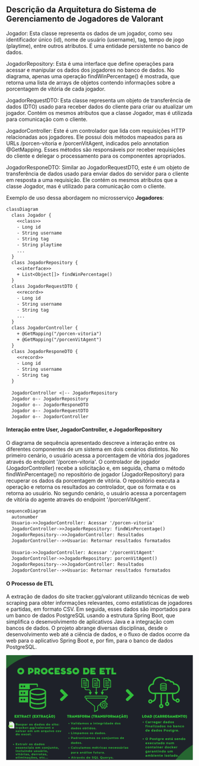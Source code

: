 
## Descrição da Arquitetura do Sistema de Gerenciamento de Jogadores de Valorant

Jogador: Esta classe representa os dados de um jogador, como seu identificador único (id), nome de usuário (username), tag, tempo de jogo (playtime), entre outros atributos. É uma entidade persistente no banco de dados.

JogadorRepository: Esta é uma interface que define operações para acessar e manipular os dados dos jogadores no banco de dados. No diagrama, apenas uma operação findWinPercentage() é mostrada, que retorna uma lista de arrays de objetos contendo informações sobre a porcentagem de vitória de cada jogador.

JogadorRequestDTO: Esta classe representa um objeto de transferência de dados (DTO) usado para receber dados do cliente para criar ou atualizar um jogador. Contém os mesmos atributos que a classe Jogador, mas é utilizada para comunicação com o cliente.

JogadorController: Este é um controlador que lida com requisições HTTP relacionadas aos jogadores. Ele possui dois métodos mapeados para as URLs /porcen-vitoria e /porcenVitAgent, indicados pelo annotation @GetMapping. Esses métodos são responsáveis por receber requisições do cliente e delegar o processamento para os componentes apropriados.

JogadorResponeDTO: Similar ao JogadorRequestDTO, este é um objeto de transferência de dados usado para enviar dados do servidor para o cliente em resposta a uma requisição. Ele contém os mesmos atributos que a classe Jogador, mas é utilizado para comunicação com o cliente.

Exemplo de uso dessa abordagem no microsserviço **Jogadores**:

``` mermaid
classDiagram
  class Jogador {
    <<class>>
    - Long id
    - String username
    - String tag
    - String playtime
    ...
  }
  class JogadorRepository {
    <<interface>>
    + List<Object[]> findWinPercentage()
  }
  class JogadorRequestDTO {
    <<record>>
    - Long id
    - String username
    - String tag
    ...
  }
  class JogadorController {
    + @GetMapping("/porcen-vitoria")
    + @GetMapping("/porcenVitAgent")
  }
  class JogadorResponeDTO {
    <<record>>
    - Long id
    - String username
    - String tag
  }

  JogadorController <|-- JogadorRepository
  Jogador o-- JogadorRepository
  Jogador o-- JogadorResponeDTO
  Jogador o-- JogadorRequestDTO
  Jogador o-- JogadorController

```

#### Interação entre User, JogadorController, e JogadorRepository

O diagrama de sequência apresentado descreve a interação entre os diferentes componentes de um sistema em dois cenários distintos. No primeiro cenário, o usuário acessa a porcentagem de vitória dos jogadores através do endpoint '/porcen-vitoria'. O controlador de jogador (JogadorController) recebe a solicitação e, em seguida, chama o método findWinPercentage() no repositório de jogador (JogadorRepository) para recuperar os dados da porcentagem de vitória. O repositório executa a operação e retorna os resultados ao controlador, que os formata e os retorna ao usuário. No segundo cenário, o usuário acessa a porcentagem de vitória do agente através do endpoint '/porcenVitAgent'.

``` mermaid
sequenceDiagram
  autonumber
  Usuario->>JogadorController: Acessar '/porcen-vitoria'
  JogadorController->>JogadorRepository: findWinPercentage()
  JogadorRepository-->>JogadorController: Resultados
  JogadorController-->>Usuario: Retornar resultados formatados

  Usuario->>JogadorController: Acessar '/porcenVitAgent'
  JogadorController->>JogadorRepository: porcenVitAgent()
  JogadorRepository-->>JogadorController: Resultados
  JogadorController-->>Usuario: Retornar resultados formatados
```
#### O Processo de ETL

A extração de dados do site tracker.gg/valorant utilizando técnicas de web scraping para obter informações relevantes, como estatísticas de jogadores e partidas, em formato CSV. Em seguida, esses dados são importados para um banco de dados PostgreSQL usando a estrutura Spring Boot, que simplifica o desenvolvimento de aplicativos Java e a integração com bancos de dados. O projeto abrange diversas disciplinas, desde o desenvolvimento web até a ciência de dados, e o fluxo de dados ocorre da web para o aplicativo Spring Boot e, por fim, para o banco de dados PostgreSQL.

![Descrição da imagem](./ETL.PNG)